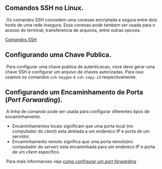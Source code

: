 ## Comandos SSH no Linux.
&nbsp;Os comandos SSH concedem uma conexao encriptada e segura entre dois hosts de uma rede insegura.
Essa conexao pode tambem ser usada para o acesso do terminal, transferencia de arquivos, entre outras opcoes.

[Comandos SSH](./2.%20SSH%20Commands.md)

## Configurando uma Chave Publica.
&nbsp;Para configurar uma chave publica de autenticacao, voce deve gerar uma chave SSH e configurar um arquivo de chaves autorizadas.
Para isso usamos os comandos `ssh-keygen` e `ssh-copy-id` respectivamente.

## Configurando um Encaminhamento de Porta (*Port Forwarding*).
&nbsp;A linha de comando pode ser usada para configurar diferentes tipos de encaminhamento.
- Encaminhamentos locais significam que uma porta local (no computador do *client*) esta atrelada a um endereco IP e porta de um servidor.
- Encaminhamento remoto significa que uma porta remota(no computador do *server*) esta encaminhada para um endereco IP e porta de um *client* especifico.

&nbsp;Para mais informacoes veja [como configurar um *port forwarding*](./3.%20Port%20Forwarding.md)
